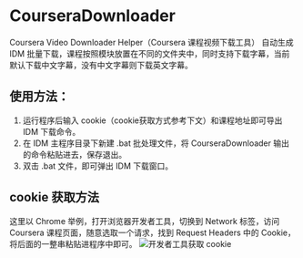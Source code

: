 # CourseraDownloader
Coursera Video Downloader Helper（Coursera 课程视频下载工具）
自动生成 IDM 批量下载，课程按照模块放置在不同的文件夹中，同时支持下载字幕，当前默认下载中文字幕，没有中文字幕则下载英文字幕。
## 使用方法：
1. 运行程序后输入 cookie（cookie获取方式参考下文）和课程地址即可导出 IDM 下载命令。
2. 在 IDM 主程序目录下新建 .bat 批处理文件，将 CourseraDownloader 输出的命令粘贴进去，保存退出。
3. 双击 .bat 文件，即可弹出 IDM 下载窗口。

## cookie 获取方法
这里以 Chrome 举例，打开浏览器开发者工具，切换到 Network 标签，访问 Coursera 课程页面，随意选取一个请求，找到 Request Headers 中的 Cookie，将后面的一整串粘贴进程序中即可。
![开发者工具获取 cookie](http://i1.piimg.com/567571/46e37770245e1dca.png)
